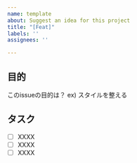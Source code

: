 ```yaml
---
name: template
about: Suggest an idea for this project
title: "[Feat]"
labels: ''
assignees: ''

---
```


## 目的
このissueの目的は？
ex) スタイルを整える

## タスク
- [ ] XXXX
- [ ] XXXX
- [ ] XXXX

